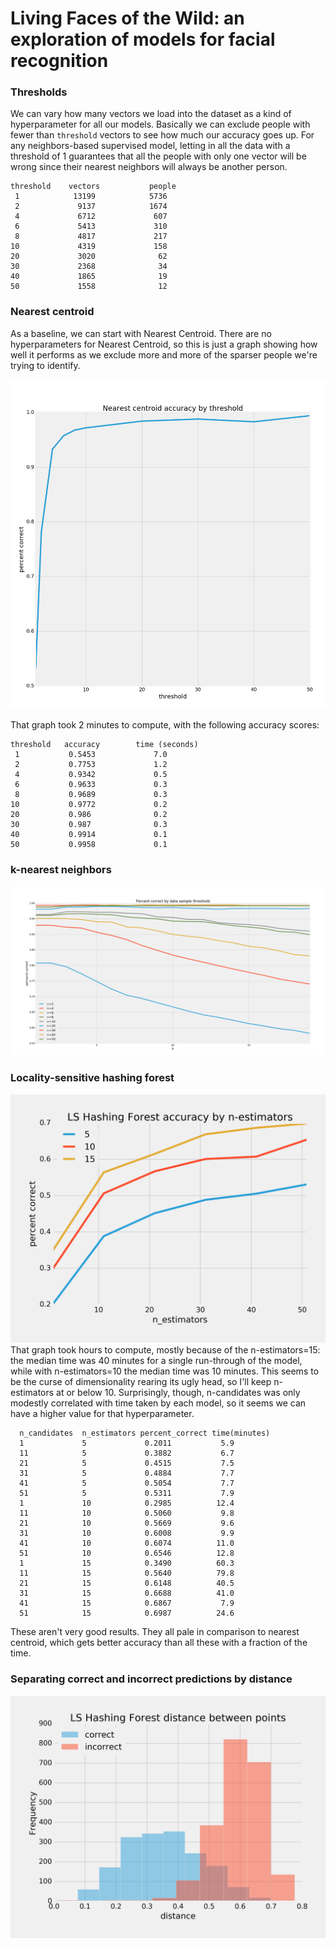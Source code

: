 # Living Faces of the Wild: an exploration of models for facial recognition


### Thresholds
We can vary how many vectors we load into the dataset as a kind of hyperparameter for all our models. Basically we can exclude people with fewer than `threshold` vectors to see how much our accuracy goes up. For any neighbors-based supervised model, letting in all the data with a threshold of 1 guarantees that all the people with only one vector will be wrong since their nearest neighbors will always be another person.

```
threshold 	 vectors           people         
 1	          13199	           5736
 2	           9137	           1674
 4	           6712	            607
 6	           5413	            310
 8	           4817	            217
10	           4319	            158
20	           3020	             62
30	           2368	             34
40	           1865	             19
50	           1558	             12
```


### Nearest centroid

As a baseline, we can start with Nearest Centroid. There are no hyperparameters for Nearest Centroid, so this is just a graph showing how well it performs as we exclude more and more of the sparser people we're trying to identify.

![Graph: Nearest centroid accuracy by threshold](images/nearest_centroid1.png)

That graph took 2 minutes to compute, with the following accuracy scores:
```
threshold 	accuracy       	time (seconds)
 1	         0.5453	            7.0
 2	         0.7753	            1.2
 4	         0.9342	            0.5
 6	         0.9633	            0.3
 8	         0.9689	            0.3
10	         0.9772	            0.2
20	         0.986	            0.2
30	         0.987	            0.3
40	         0.9914	            0.1
50	         0.9958	            0.1
```

### k-nearest neighbors
![Graph: comparison of k-nearest neighbors by n_neighbors and threshold](images/knn_2-50.png)
### Locality-sensitive hashing forest
![Graph: comparison of LSHForest by n-estimators with threshold=2](images/lshf_accuracy_by_n-estimators_threshold=2.png)
That graph took hours to compute, mostly because of the n-estimators=15: the median time was 40 minutes for a single run-through of the model, while with n-estimators=10 the median time was 10 minutes. This seems to be the curse of dimensionality rearing its ugly head, so I'll keep n-estimators at or below 10. Surprisingly, though, n-candidates was only modestly correlated with time taken by each model, so it seems we can have a higher value for that hyperparameter.
```
  n_candidates  n_estimators percent_correct time(minutes)
  1             5             0.2011           5.9
  11            5             0.3882           6.7
  21            5             0.4515           7.5
  31            5             0.4884           7.7
  41            5             0.5054           7.7
  51            5             0.5311           7.9
  1             10            0.2985          12.4
  11            10            0.5060           9.8
  21            10            0.5669           9.6
  31            10            0.6008           9.9
  41            10            0.6074          11.0
  51            10            0.6546          12.8
  1             15            0.3490          60.3
  11            15            0.5640          79.8
  21            15            0.6148          40.5
  31            15            0.6688          41.0
  41            15            0.6867           7.9
  51            15            0.6987          24.6
```
These aren't very good results. They all pale in comparison to nearest centroid, which gets better accuracy than all these with a fraction of the time.

### Separating correct and incorrect predictions by distance
![Histogram: comparison of distance between a vector and its nearest neighbor using LSHForest, separated by correct and incorrect predictions](images/lshf_distancediff_thresh=1_n-candidates=100.png)
